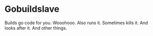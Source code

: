 # Gobuildslave

Builds go code for you. Wooohooo. Also runs it. Sometimes kills it. And looks after it. And other things.